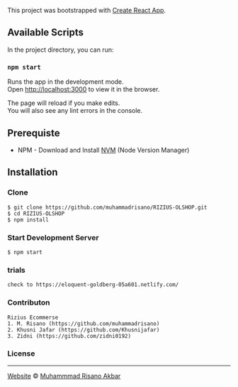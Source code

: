 This project was bootstrapped with [Create React App](https://github.com/facebook/create-react-app).

## Available Scripts

In the project directory, you can run:

### `npm start`

Runs the app in the development mode.<br>
Open [http://localhost:3000](http://localhost:3000) to view it in the browser.

The page will reload if you make edits.<br>
You will also see any lint errors in the console.


## Prerequiste
- NPM - Download and Install [NVM](https://github.com/creationix/nvm) (Node Version Manager)

## Installation
### Clone
```
$ git clone https://github.com/muhammadrisano/RIZIUS-OLSHOP.git
$ cd RIZIUS-OLSHOP
$ npm install
```


### Start Development Server
```
$ npm start
```

### trials
```
check to https://eloquent-goldberg-05a601.netlify.com/
```

### Contributon
```
Rizius Ecommerse
1. M. Risano (https://github.com/muhammadrisano)
2. Khusni Jafar (https://github.com/Khusnijafar)
3. Zidni (https://github.com/zidni0192)
```
### License
----

[Website](http://muhammadrisano.online) © [Muhammmad Risano Akbar](https://github.com/muhammadrisano/)


